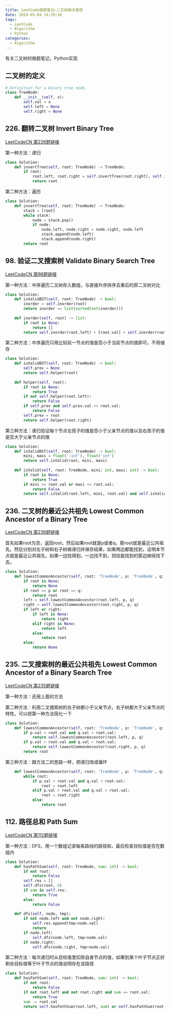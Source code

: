 ```yaml
---
title: LeetCode做题笔记—二叉树相关题目
date: 2019-05-04 14:29:10
tags: 
  - LeetCode
  - Algorithm
  - Python
categories:
  - Algorithm
---
```


有关二叉树的做题笔记，Python实现

<!-- more -->

## 二叉树的定义
```python
# Definition for a binary tree node.
class TreeNode:
    def __init__(self, x):
        self.val = x
        self.left = None
        self.right = None
```

## 226. 翻转二叉树 Invert Binary Tree

[LeetCodeCN 第226题链接](https://leetcode-cn.com/problems/invert-binary-tree/)

第一种方法：递归

```python
class Solution:
    def invertTree(self, root: TreeNode) -> TreeNode:
        if root:
            root.left, root.right = self.invertTree(root.right), self.invertTree(root.left)
            return root
```

第二种方法：遍历
```python
class Solution:
    def invertTree(self, root: TreeNode) -> TreeNode:
        stack = [root]
        while stack:
            node = stack.pop()
            if node:
                node.left, node.right = node.right, node.left
                stack.append(node.left)
                stack.append(node.right)
        return root
```

## 98. 验证二叉搜索树 Validate Binary Search Tree

[LeetCodeCN 第98题链接](https://leetcode-cn.com/problems/validate-binary-search-tree/)

第一种方法：中序遍历二叉树存入数组，与直接升序排序去重后的原二叉树对比

```python
class Solution:
    def isValidBST(self, root: TreeNode) -> bool:
        inorder = self.inorder(root)
        return inorder == list(sorted(set(inorder)))
        
    def inorder(self, root) -> list:
        if root is None:
            return []
        return self.inorder(root.left) + [root.val] + self.inorder(root.right)
```

第二种方法：中序遍历只用比较前一节点的值是否小于当前节点的值即可，不用储存

```python
class Solution:
    def isValidBST(self, root: TreeNode) -> bool:
        self.prev = None
        return self.helper(root)
    
    def helper(self, root):
        if root is None:
            return True
        if not self.helper(root.left):
            return False
        if self.prev and self.prev.val >= root.val:
            return False
        self.prev = root
        return self.helper(root.right)
```

第三种方法：递归验证每个节点左孩子的值是否小于父亲节点的值以及右孩子的值是否大于父亲节点的值

```python
class Solution:
    def isValidBST(self, root: TreeNode) -> bool:
        mini, maxi = float('-inf'), float('inf') 
        return self.isValid(root, mini, maxi)
    
    def isValid(self, root: TreeNode, mini: int, maxi: int) -> bool:
        if root is None:
            return True
        if mini >= root.val or maxi <= root.val:
            return False
        return self.isValid(root.left, mini, root.val) and self.isValid(root.right, root.val, maxi)
```

## 236. 二叉树的最近公共祖先 Lowest Common Ancestor of a Binary Tree

[LeetCodeCN 第236题链接](https://leetcode-cn.com/problems/lowest-common-ancestor-of-a-binary-tree/)

首先如果root为空，返回root，然后如果root就是p或者q，那root就是最近公共祖先。然后分别对左子树和右子树做递归并保存结果，如果两边都能找到，证明本节点就是最近公共祖先，如果一边找得到，一边找不到，则往能找到的那边继续找下去。

```python
class Solution:
    def lowestCommonAncestor(self, root: 'TreeNode', p: 'TreeNode', q: 'TreeNode') -> 'TreeNode':
        if root is None:
            return None
        if root == p or root == q:
            return root
        left = self.lowestCommonAncestor(root.left, p, q)
        right = self.lowestCommonAncestor(root.right, p, q)
        if left or right:
            if left is None:
                return right
            elif right is None:
                return left
            else:
                return root
        else:
            return None
```

## 235. 二叉搜索树的最近公共祖先 Lowest Common Ancestor of a Binary Search Tree

[LeetCodeCN 第235题链接](https://leetcode-cn.com/problems/lowest-common-ancestor-of-a-binary-search-tree/)

第一种方法：还用上面的方法

第二种方法：利用二叉搜索树的左子树都小于父亲节点，右子树都大于父亲节点的特性，可以把第一种方法简化一下

```python
class Solution:
    def lowestCommonAncestor(self, root: 'TreeNode', p: 'TreeNode', q: 'TreeNode') -> 'TreeNode':
        if p.val < root.val and q.val < root.val:
            return self.lowestCommonAncestor(root.left, p, q)
        if p.val > root.val and q.val > root.val:
            return self.lowestCommonAncestor(root.right, p, q)
        return root
```

第三种方法：跟方法二的思路一样，把递归改成循环

```python
    def lowestCommonAncestor(self, root: 'TreeNode', p: 'TreeNode', q: 'TreeNode') -> 'TreeNode':
        while root:
            if p.val < root.val and q.val < root.val:
                root = root.left
            elif p.val > root.val and q.val > root.val:
                root = root.right
            else:
                return root
```

## 112. 路径总和 Path Sum

[LeetCodeCN 第112题链接](https://leetcode-cn.com/problems/path-sum/)

第一种方法：DFS，用一个数组记录每条路线的路径和，最后检查目标值是否在数组内

```python
class Solution:
    def hasPathSum(self, root: TreeNode, sum: int) -> bool:
        if not root:
            return False
        self.res = []
        self.dfs(root, 0)
        if sum in self.res:
            return True
        else:
            return False
            
    def dfs(self, node, tmp):
        if not node.left and not node.right:
            self.res.append(tmp+node.val)
            return
        if node.left:
            self.dfs(node.left, tmp+node.val)
        if node.right:
            self.dfs(node.right, tmp+node.val)
```

第二种方法：每次递归时从目标值里扣除自身节点的值，如果到某个叶子节点正好剩余目标值等于叶子节点的值说明存在该路径

```python
class Solution:
    def hasPathSum(self, root: TreeNode, sum: int) -> bool:
        if not root:
            return False
        if not root.left and not root.right and sum == root.val:
            return True
        sum -= root.val
        return self.hasPathSum(root.left, sum) or self.hasPathSum(root.right, sum)
```